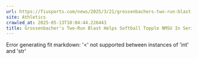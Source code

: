```yaml
---
url: https://fiusports.com/news/2025/3/21/grossenbachers-two-run-blast-helps-softball-topple-nmsu-in-series-opener.aspx
site: Athletics
crawled_at: 2025-05-13T10:04:44.226443
title: Grossenbacher's Two-Run Blast Helps Softball Topple NMSU In Series Opener - FIU Athletics
---
```


Error generating fit markdown: '<' not supported between instances of 'int' and 'str'